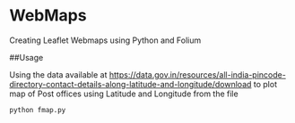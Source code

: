 # WebMaps
Creating Leaflet Webmaps using Python and Folium

##Usage

Using the data available at https://data.gov.in/resources/all-india-pincode-directory-contact-details-along-latitude-and-longitude/download to plot map of Post offices using Latitude and Longitude from the file

```
python fmap.py
```

